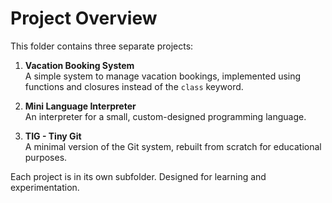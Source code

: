 # Project Overview

This folder contains three separate projects:

1. **Vacation Booking System**  
   A simple system to manage vacation bookings, implemented using functions and closures instead of the `class` keyword.

2. **Mini Language Interpreter**  
   An interpreter for a small, custom-designed programming language.

3. **TIG - Tiny Git**  
   A minimal version of the Git system, rebuilt from scratch for educational purposes.

Each project is in its own subfolder. Designed for learning and experimentation.
